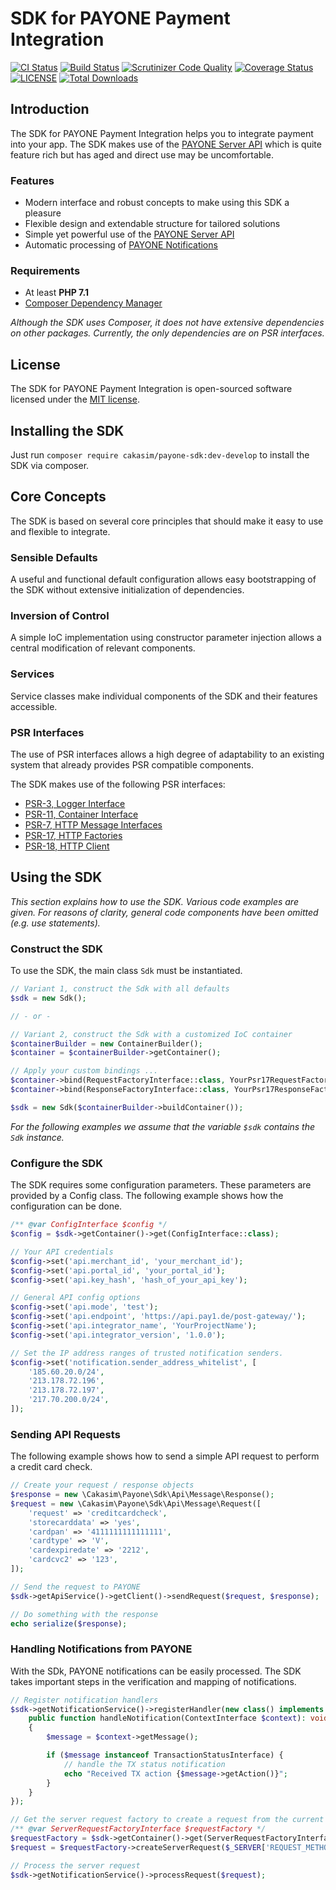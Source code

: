 SDK for PAYONE Payment Integration
==================================

[![CI Status](https://github.com/Cakasim/php-payone-sdk/workflows/CI/badge.svg?branch=develop)](https://github.com/Cakasim/php-payone-sdk/actions)
[![Build Status](https://travis-ci.org/Cakasim/php-payone-sdk.svg?branch=develop)](https://travis-ci.org/Cakasim/php-payone-sdk)
[![Scrutinizer Code Quality](https://scrutinizer-ci.com/g/Cakasim/php-payone-sdk/badges/quality-score.png?b=develop)](https://scrutinizer-ci.com/g/Cakasim/php-payone-sdk/?branch=develop)
[![Coverage Status](https://coveralls.io/repos/github/Cakasim/php-payone-sdk/badge.svg?branch=develop)](https://coveralls.io/github/Cakasim/php-payone-sdk?branch=develop)
[![LICENSE](https://img.shields.io/github/license/Cakasim/php-payone-sdk.svg)](LICENSE)
[![Total Downloads](https://poser.pugx.org/cakasim/payone-sdk/downloads)](https://packagist.org/packages/cakasim/payone-sdk)

Introduction
------------

The SDK for PAYONE Payment Integration helps you to integrate payment into your app. The SDK makes use of the
[PAYONE Server API](https://docs.payone.com/display/public/PLATFORM/Channel+Server+API) which is quite feature rich
but has aged and direct use may be uncomfortable.

### Features

 - Modern interface and robust concepts to make using this SDK a pleasure
 - Flexible design and extendable structure for tailored solutions
 - Simple yet powerful use of the [PAYONE Server API](https://docs.payone.com/display/public/PLATFORM/Channel+Server+API)
 - Automatic processing of [PAYONE Notifications](https://docs.payone.com/pages/releaseview.action?pageId=1213962)

### Requirements

 - At least **PHP 7.1**
 - [Composer Dependency Manager](https://getcomposer.org)

*Although the SDK uses Composer, it does not have extensive dependencies on other packages.
Currently, the only dependencies are on PSR interfaces.*

License
-------

The SDK for PAYONE Payment Integration is open-sourced software licensed under the [MIT license](LICENSE).

Installing the SDK
------------------

Just run `composer require cakasim/payone-sdk:dev-develop` to install the SDK via composer.

Core Concepts
-------------

The SDK is based on several core principles that should make it easy to use and flexible to integrate.

### Sensible Defaults

A useful and functional default configuration allows easy bootstrapping of the SDK without
extensive initialization of dependencies.

### Inversion of Control

A simple IoC implementation using constructor parameter injection allows a central
modification of relevant components.

### Services

Service classes make individual components of the SDK and their features accessible.

### PSR Interfaces

The use of PSR interfaces allows a high degree of adaptability to an existing system
that already provides PSR compatible components.

The SDK makes use of the following PSR interfaces:

 - [PSR-3, Logger Interface](https://www.php-fig.org/psr/psr-3/)
 - [PSR-11, Container Interface](https://www.php-fig.org/psr/psr-11/)
 - [PSR-7, HTTP Message Interfaces](https://www.php-fig.org/psr/psr-7/)
 - [PSR-17, HTTP Factories](https://www.php-fig.org/psr/psr-17/)
 - [PSR-18, HTTP Client](https://www.php-fig.org/psr/psr-18/)

Using the SDK
-------------

*This section explains how to use the SDK. Various code examples are given.
For reasons of clarity, general code components have been omitted
(e.g. use statements).*

### Construct the SDK

To use the SDK, the main class `Sdk` must be instantiated.

```php
// Variant 1, construct the Sdk with all defaults
$sdk = new Sdk();

// - or -

// Variant 2, construct the Sdk with a customized IoC container
$containerBuilder = new ContainerBuilder();
$container = $containerBuilder->getContainer();

// Apply your custom bindings ...
$container->bind(RequestFactoryInterface::class, YourPsr17RequestFactory::class);
$container->bind(ResponseFactoryInterface::class, YourPsr17ResponseFactory::class);

$sdk = new Sdk($containerBuilder->buildContainer());
```

*For the following examples we assume that the variable `$sdk`
contains the `Sdk` instance.*

### Configure the SDK

The SDK requires some configuration parameters. These parameters
are provided by a Config class. The following example shows how
the configuration can be done.

```php
/** @var ConfigInterface $config */
$config = $sdk->getContainer()->get(ConfigInterface::class);

// Your API credentials
$config->set('api.merchant_id', 'your_merchant_id');
$config->set('api.portal_id', 'your_portal_id');
$config->set('api.key_hash', 'hash_of_your_api_key');

// General API config options
$config->set('api.mode', 'test');
$config->set('api.endpoint', 'https://api.pay1.de/post-gateway/');
$config->set('api.integrator_name', 'YourProjectName');
$config->set('api.integrator_version', '1.0.0');

// Set the IP address ranges of trusted notification senders.
$config->set('notification.sender_address_whitelist', [
    '185.60.20.0/24',
    '213.178.72.196',
    '213.178.72.197',
    '217.70.200.0/24',
]);
```

### Sending API Requests

The following example shows how to send a simple API request
to perform a credit card check.

```php
// Create your request / response objects
$response = new \Cakasim\Payone\Sdk\Api\Message\Response();
$request = new \Cakasim\Payone\Sdk\Api\Message\Request([
    'request' => 'creditcardcheck',
    'storecarddata' => 'yes',
    'cardpan' => '4111111111111111',
    'cardtype' => 'V',
    'cardexpiredate' => '2212',
    'cardcvc2' => '123',
]);

// Send the request to PAYONE
$sdk->getApiService()->getClient()->sendRequest($request, $response);

// Do something with the response
echo serialize($response);
```

### Handling Notifications from PAYONE

With the SDk, PAYONE notifications can be easily processed.
The SDK takes important steps in the verification and
mapping of notifications.

```php
// Register notification handlers
$sdk->getNotificationService()->registerHandler(new class() implements HandlerInterface {
    public function handleNotification(ContextInterface $context): void
    {
        $message = $context->getMessage();

        if ($message instanceof TransactionStatusInterface) {
            // handle the TX status notification
            echo "Received TX action {$message->getAction()}";
        }
    }
});

// Get the server request factory to create a request from the current environment
/** @var ServerRequestFactoryInterface $requestFactory */
$requestFactory = $sdk->getContainer()->get(ServerRequestFactoryInterface::class);
$request = $requestFactory->createServerRequest($_SERVER['REQUEST_METHOD'], $_SERVER['REQUEST_URI'], $_SERVER);

// Process the server request
$sdk->getNotificationService()->processRequest($request);
```
